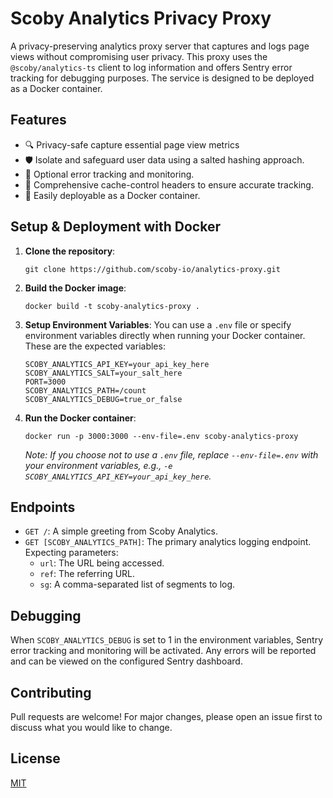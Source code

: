 # Scoby Analytics Privacy Proxy

A privacy-preserving analytics proxy server that captures and logs page views without compromising user privacy. This proxy uses the `@scoby/analytics-ts` client to log information and offers Sentry error tracking for debugging purposes. The service is designed to be deployed as a Docker container.

## Features

- 🔍 Privacy-safe capture essential page view metrics
- 🛡 Isolate and safeguard user data using a salted hashing approach.
- 🐛 Optional error tracking and monitoring.
- 🚫 Comprehensive cache-control headers to ensure accurate tracking.
- 🐳 Easily deployable as a Docker container.

## Setup & Deployment with Docker

1. **Clone the repository**:
   ```
   git clone https://github.com/scoby-io/analytics-proxy.git
   ```

2. **Build the Docker image**:
   ```
   docker build -t scoby-analytics-proxy .
   ```

3. **Setup Environment Variables**:
   You can use a `.env` file or specify environment variables directly when running your Docker container. These are the expected variables:

   ```
   SCOBY_ANALYTICS_API_KEY=your_api_key_here
   SCOBY_ANALYTICS_SALT=your_salt_here
   PORT=3000
   SCOBY_ANALYTICS_PATH=/count
   SCOBY_ANALYTICS_DEBUG=true_or_false
   ```

4. **Run the Docker container**:
   ```
   docker run -p 3000:3000 --env-file=.env scoby-analytics-proxy
   ```

   _Note: If you choose not to use a `.env` file, replace `--env-file=.env` with your environment variables, e.g., `-e SCOBY_ANALYTICS_API_KEY=your_api_key_here`._

## Endpoints

- `GET /`: A simple greeting from Scoby Analytics.
- `GET [SCOBY_ANALYTICS_PATH]`: The primary analytics logging endpoint. Expecting parameters:
    - `url`: The URL being accessed.
    - `ref`: The referring URL.
    - `sg`: A comma-separated list of segments to log.

## Debugging

When `SCOBY_ANALYTICS_DEBUG` is set to 1 in the environment variables, Sentry error tracking and monitoring will be activated. Any errors will be reported and can be viewed on the configured Sentry dashboard.

## Contributing

Pull requests are welcome! For major changes, please open an issue first to discuss what you would like to change.

## License

[MIT](https://choosealicense.com/licenses/mit/)